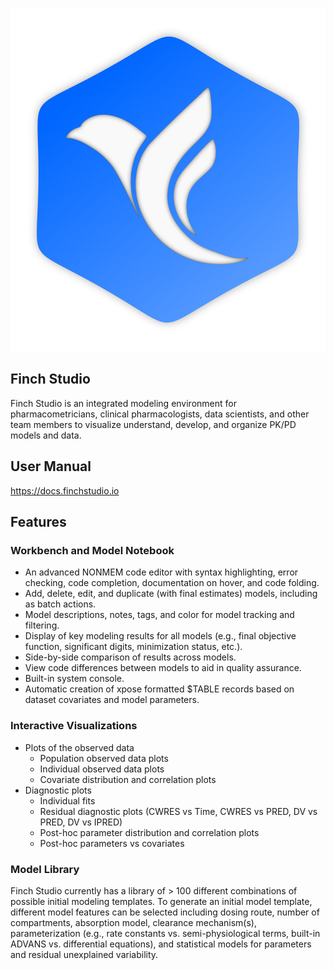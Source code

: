 <p align="center">
  <img src='images/logo-blue.png'>
</p>

## Finch Studio
Finch Studio is an integrated modeling environment for pharmacometricians, clinical pharmacologists, data scientists, and other team members to visualize understand, develop, and organize PK/PD models and data.

## User Manual
https://docs.finchstudio.io

## Features

### Workbench and Model Notebook

* An advanced NONMEM code editor with syntax highlighting, error checking, code completion, documentation on hover, and code folding.
* Add, delete, edit, and duplicate (with final estimates) models, including as batch actions.
* Model descriptions, notes, tags, and color for model tracking and filtering.
* Display of key modeling results for all models (e.g., final objective function, significant digits, minimization status, etc.).
* Side-by-side comparison of results across models. 
* View code differences between models to aid in quality assurance.
* Built-in system console.
* Automatic creation of xpose formatted $TABLE records based on dataset covariates and model parameters.

### Interactive Visualizations

* Plots of the observed data 
  * Population observed data plots
  * Individual observed data plots
  * Covariate distribution and correlation plots
* Diagnostic plots
  * Individual fits
  * Residual diagnostic plots (CWRES vs Time, CWRES vs PRED, DV vs PRED, DV vs IPRED)
  * Post-hoc parameter distribution and correlation plots
  * Post-hoc parameters vs covariates

### Model Library 

Finch Studio currently has a library of > 100 different combinations of possible initial modeling templates. To generate an initial model template, different model features can be selected including dosing route, number of compartments, absorption model, clearance mechanism(s), parameterization (e.g., rate constants vs. semi-physiological terms, built-in ADVANS vs. differential equations), and statistical models for parameters and residual unexplained variability.
